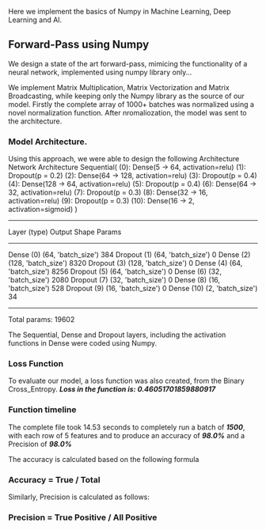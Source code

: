 Here we implement the basics of Numpy in Machine Learning, Deep Learning and AI.

## Forward-Pass using Numpy
We design a state of the art forward-pass, mimicing the functionality of a neural network, implemented using numpy library only...

We implement Matrix Multiplication, Matrix Vectorization and Matrix Broadcasting, while keeping only the Numpy library as the source of our model. Firstly the complete array of 1000+ batches was normalized using a novel normalization function. After nromaliozation, the model was sent to the architecture.

### Model Architecture.
Using this approach, we were able to design the following Architecture
Network Architecture
Sequential(
  (0): Dense(5 -> 64, activation=relu)
  (1): Dropout(p = 0.2)
  (2): Dense(64 -> 128, activation=relu)
  (3): Dropout(p = 0.4)
  (4): Dense(128 -> 64, activation=relu)
  (5): Dropout(p = 0.4)
  (6): Dense(64 -> 32, activation=relu)
  (7): Dropout(p = 0.3)
  (8): Dense(32 -> 16, activation=relu)
  (9): Dropout(p = 0.3)
  (10): Dense(16 -> 2, activation=sigmoid)
)

------------------------------------------------------------
Layer (type)              Output Shape         Params

------------------------------------------------------------
Dense (0)                (64, 'batch_size')  384
Dropout (1)              (64, 'batch_size')  0
Dense (2)                (128, 'batch_size') 8320
Dropout (3)              (128, 'batch_size') 0
Dense (4)                (64, 'batch_size')  8256
Dropout (5)              (64, 'batch_size')  0
Dense (6)                (32, 'batch_size')  2080
Dropout (7)              (32, 'batch_size')  0
Dense (8)                (16, 'batch_size')  528
Dropout (9)              (16, 'batch_size')  0
Dense (10)               (2, 'batch_size')   34

----------------------------------------------------------
Total params: 19602

The Sequential, Dense and Dropout layers, including the activation functions in Dense were coded using Numpy.

### Loss Function
To evaluate our model, a loss function was also created, from the Binary Cross_Entropy. 
***Loss in the function is: 0.46051701859880917***
### Function timeline
The complete file took 14.53 seconds to completely run a batch of ***1500***, with each row of 5 features and to produce an accuracy of ***98.0%*** and a Precision of ***98.0%***

The accuracy is calculated based on the following formula
### Accuracy = True / Total
Similarly, Precision is calculated as follows: 
### Precision = True Positive / All Positive


